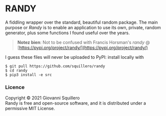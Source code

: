 RANDY
=====

A fiddling wrapper over the standard, beautiful random package. The main purpose or *Randy* is to enable an application to use its own, private, random generator, plus some functions I found useful over the years.  

> **Notez bien**: Not to be confused with Francis Horsman's *randy* @ [https://pypi.org/project/randy/](https://pypi.org/project/randy/)

I guess these files will never be uploaded to PyPI: install locally with 

```shell
$ git pull https://github.com/squillero/randy
$ cd randy
$ pip3 install -e src
```

### Licence

Copyright © 2021 Giovanni Squillero  
Randy is free and open-source software, and it is distributed under a permissive MIT License.
